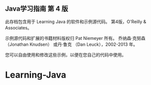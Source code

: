 Java学习指南 第 4 版
--------------------------
此存档包含用于 Learning Java 的软件和示例源代码。
第4版，O'Reilly & Associates。

示例源代码和扩展的书籍材料版权归 Pat Niemeyer 所有。
乔纳森·克努森 （Jonathan Knudsen） 或丹·鲁克 （Dan Leuck），2002-2013 年。

您可以自由使用和修改这些示例，以便在您自己的代码中使用。

# Learning-Java
